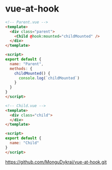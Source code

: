 # vue-at-hook

```html
<!-- Parent.vue -->
<template>
  <div class="parent">
    <Child @hook:mounted="childMounted" />
  </div>
</template>

<script>
export default {
  name: "Parent",
  methods: {
    childMounted() {
      console.log(`childMounted`)
    }
  }
}
</script>
```

```html
<!-- Child.vue -->
<template>
  <div class="child">
  </div>
</template>

<script>
export default {
  name: "Child"
}
</script>
```

https://github.com/MonguDykrai/vue-at-hook.git